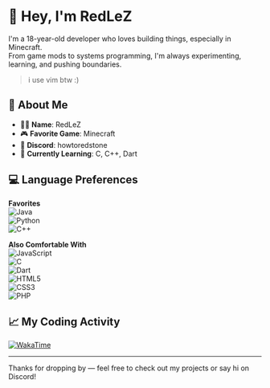 # 👋 Hey, I'm RedLeZ

I'm a 18-year-old developer who loves building things, especially in Minecraft.  
From game mods to systems programming, I'm always experimenting, learning, and pushing boundaries.

> i use vim btw :)

## 🧠 About Me

- 🧑‍💻 **Name**: RedLeZ  
- 🎮 **Favorite Game**: Minecraft  
- 💬 **Discord**: howtoredstone  
- 🚀 **Currently Learning**: C, C++, Dart  

## 💻 Language Preferences

**Favorites**  
![Java](https://img.shields.io/badge/Java-ED8B00?style=for-the-badge&logo=openjdk&logoColor=white)  
![Python](https://img.shields.io/badge/Python-3776AB?style=for-the-badge&logo=python&logoColor=white)  
![C++](https://img.shields.io/badge/C++-00599C?style=for-the-badge&logo=c%2B%2B&logoColor=white)  

**Also Comfortable With**  
![JavaScript](https://img.shields.io/badge/JavaScript-F7DF1E?style=for-the-badge&logo=javascript&logoColor=black)  
![C](https://img.shields.io/badge/C-00599C?style=for-the-badge&logo=c&logoColor=white)  
![Dart](https://img.shields.io/badge/Dart-0175C2?style=for-the-badge&logo=dart&logoColor=white)  
![HTML5](https://img.shields.io/badge/HTML5-E34F26?style=for-the-badge&logo=html5&logoColor=white)  
![CSS3](https://img.shields.io/badge/CSS3-1572B6?style=for-the-badge&logo=css3&logoColor=white)  
![PHP](https://img.shields.io/badge/PHP-777BB4?style=for-the-badge&logo=php&logoColor=white)  

## 📈 My Coding Activity

[![WakaTime](https://wakatime.com/share/@howtoredstone/c09464e1-cefa-44c8-9601-88dc932191e8.png)](https://wakatime.com/@howtoredstone)

---

Thanks for dropping by — feel free to check out my projects or say hi on Discord!
